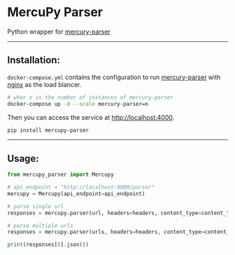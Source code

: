 # MercuPy Parser
Python wrapper for [mercury-parser](https://github.com/postlight/mercury-parser)

---

## Installation:
`docker-compose.yml` contains the configuration to run [mercury-parser](https://github.com/postlight/mercury-parser) with [nginx](https://www.nginx.com/) as the load blancer.

```bash
# wher n is the number of instances of mercury-parser
docker-compose up -d --scale mercury-parser=n
```
Then you can access the service at [http://localhost:4000](http://localhost:4000).

```bash
pip install mercupy-parser
```

---

## Usage:
```python
from mercupy_parser import Mercupy

# api_endpoint = "http://localhost:4000/parser"
mercupy = Mercupy(api_endpoint=api_endpoint)

# parse single url
responses = mercupy.parser(url, headers=headers, content_type=content_type)

# parse multiple urls
responses = mercupy.parser(urls, headers=headers, content_type=content_type)

print(responses[0].json())
```
